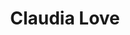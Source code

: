 ---
title: Claudia Love
description: Head of User Experience, Cisco Cloud Security
image: "/assets/img/team/claudia-love.jpg"
linkedin: https://www.linkedin.com/in/claudialove"
categories:
  - patreon-advocate
aliases:
  - /about/team/claudia-love/
  - /team/claudia-love/
---